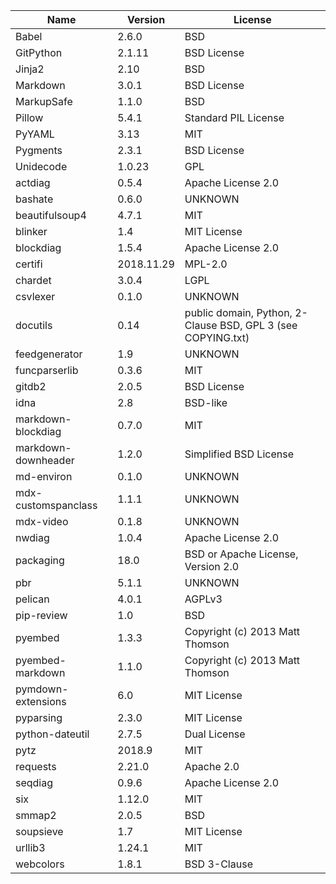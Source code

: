 | Name                | Version    | License                                                      |
|---------------------|------------|--------------------------------------------------------------|
| Babel               | 2.6.0      | BSD                                                          |
| GitPython           | 2.1.11     | BSD License                                                  |
| Jinja2              | 2.10       | BSD                                                          |
| Markdown            | 3.0.1      | BSD License                                                  |
| MarkupSafe          | 1.1.0      | BSD                                                          |
| Pillow              | 5.4.1      | Standard PIL License                                         |
| PyYAML              | 3.13       | MIT                                                          |
| Pygments            | 2.3.1      | BSD License                                                  |
| Unidecode           | 1.0.23     | GPL                                                          |
| actdiag             | 0.5.4      | Apache License 2.0                                           |
| bashate             | 0.6.0      | UNKNOWN                                                      |
| beautifulsoup4      | 4.7.1      | MIT                                                          |
| blinker             | 1.4        | MIT License                                                  |
| blockdiag           | 1.5.4      | Apache License 2.0                                           |
| certifi             | 2018.11.29 | MPL-2.0                                                      |
| chardet             | 3.0.4      | LGPL                                                         |
| csvlexer            | 0.1.0      | UNKNOWN                                                      |
| docutils            | 0.14       | public domain, Python, 2-Clause BSD, GPL 3 (see COPYING.txt) |
| feedgenerator       | 1.9        | UNKNOWN                                                      |
| funcparserlib       | 0.3.6      | MIT                                                          |
| gitdb2              | 2.0.5      | BSD License                                                  |
| idna                | 2.8        | BSD-like                                                     |
| markdown-blockdiag  | 0.7.0      | MIT                                                          |
| markdown-downheader | 1.2.0      | Simplified BSD License                                       |
| md-environ          | 0.1.0      | UNKNOWN                                                      |
| mdx-customspanclass | 1.1.1      | UNKNOWN                                                      |
| mdx-video           | 0.1.8      | UNKNOWN                                                      |
| nwdiag              | 1.0.4      | Apache License 2.0                                           |
| packaging           | 18.0       | BSD or Apache License, Version 2.0                           |
| pbr                 | 5.1.1      | UNKNOWN                                                      |
| pelican             | 4.0.1      | AGPLv3                                                       |
| pip-review          | 1.0        | BSD                                                          |
| pyembed             | 1.3.3      | Copyright (c) 2013 Matt Thomson                              |
| pyembed-markdown    | 1.1.0      | Copyright (c) 2013 Matt Thomson                              |
| pymdown-extensions  | 6.0        | MIT License                                                  |
| pyparsing           | 2.3.0      | MIT License                                                  |
| python-dateutil     | 2.7.5      | Dual License                                                 |
| pytz                | 2018.9     | MIT                                                          |
| requests            | 2.21.0     | Apache 2.0                                                   |
| seqdiag             | 0.9.6      | Apache License 2.0                                           |
| six                 | 1.12.0     | MIT                                                          |
| smmap2              | 2.0.5      | BSD                                                          |
| soupsieve           | 1.7        | MIT License                                                  |
| urllib3             | 1.24.1     | MIT                                                          |
| webcolors           | 1.8.1      | BSD 3-Clause                                                 |
